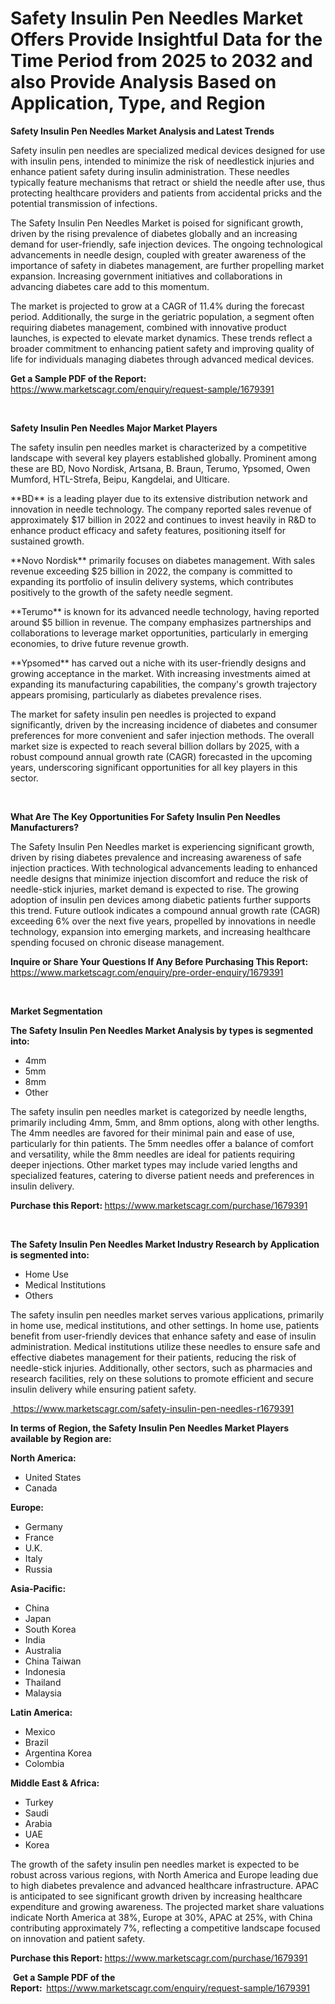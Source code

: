 <p><h1>Safety Insulin Pen Needles Market Offers Provide Insightful Data for the Time Period from 2025 to 2032 and also Provide Analysis Based on Application, Type, and Region</h1></p><p><strong>Safety Insulin Pen Needles Market Analysis and Latest Trends</strong></p>
<p><p>Safety insulin pen needles are specialized medical devices designed for use with insulin pens, intended to minimize the risk of needlestick injuries and enhance patient safety during insulin administration. These needles typically feature mechanisms that retract or shield the needle after use, thus protecting healthcare providers and patients from accidental pricks and the potential transmission of infections.</p><p>The Safety Insulin Pen Needles Market is poised for significant growth, driven by the rising prevalence of diabetes globally and an increasing demand for user-friendly, safe injection devices. The ongoing technological advancements in needle design, coupled with greater awareness of the importance of safety in diabetes management, are further propelling market expansion. Increasing government initiatives and collaborations in advancing diabetes care add to this momentum.</p><p>The market is projected to grow at a CAGR of 11.4% during the forecast period. Additionally, the surge in the geriatric population, a segment often requiring diabetes management, combined with innovative product launches, is expected to elevate market dynamics. These trends reflect a broader commitment to enhancing patient safety and improving quality of life for individuals managing diabetes through advanced medical devices.</p></p>
<p><strong>Get a Sample PDF of the Report:&nbsp;</strong> <a href="https://www.marketscagr.com/enquiry/request-sample/1679391?utm_campaign=2653&utm_medium=2&utm_source=Github&utm_content=ia&utm_term=13042025&utm_id=safety-insulin-pen-needles">https://www.marketscagr.com/enquiry/request-sample/1679391</a></p>
<p>&nbsp;</p>
<p><strong>Safety Insulin Pen Needles Major Market Players</strong></p>
<p><p>The safety insulin pen needles market is characterized by a competitive landscape with several key players established globally. Prominent among these are BD, Novo Nordisk, Artsana, B. Braun, Terumo, Ypsomed, Owen Mumford, HTL-Strefa, Beipu, Kangdelai, and Ulticare.</p><p>**BD** is a leading player due to its extensive distribution network and innovation in needle technology. The company reported sales revenue of approximately $17 billion in 2022 and continues to invest heavily in R&D to enhance product efficacy and safety features, positioning itself for sustained growth.</p><p>**Novo Nordisk** primarily focuses on diabetes management. With sales revenue exceeding $25 billion in 2022, the company is committed to expanding its portfolio of insulin delivery systems, which contributes positively to the growth of the safety needle segment. </p><p>**Terumo** is known for its advanced needle technology, having reported around $5 billion in revenue. The company emphasizes partnerships and collaborations to leverage market opportunities, particularly in emerging economies, to drive future revenue growth.</p><p>**Ypsomed** has carved out a niche with its user-friendly designs and growing acceptance in the market. With increasing investments aimed at expanding its manufacturing capabilities, the company's growth trajectory appears promising, particularly as diabetes prevalence rises.</p><p>The market for safety insulin pen needles is projected to expand significantly, driven by the increasing incidence of diabetes and consumer preferences for more convenient and safer injection methods. The overall market size is expected to reach several billion dollars by 2025, with a robust compound annual growth rate (CAGR) forecasted in the upcoming years, underscoring significant opportunities for all key players in this sector.</p></p>
<p>&nbsp;</p>
<p><strong>What Are The Key Opportunities For Safety Insulin Pen Needles Manufacturers?</strong></p>
<p><p>The Safety Insulin Pen Needles market is experiencing significant growth, driven by rising diabetes prevalence and increasing awareness of safe injection practices. With technological advancements leading to enhanced needle designs that minimize injection discomfort and reduce the risk of needle-stick injuries, market demand is expected to rise. The growing adoption of insulin pen devices among diabetic patients further supports this trend. Future outlook indicates a compound annual growth rate (CAGR) exceeding 6% over the next five years, propelled by innovations in needle technology, expansion into emerging markets, and increasing healthcare spending focused on chronic disease management.</p></p>
<p><strong>Inquire or Share Your Questions If Any Before Purchasing This Report:</strong> <a href="https://www.marketscagr.com/enquiry/pre-order-enquiry/1679391?utm_campaign=2653&utm_medium=2&utm_source=Github&utm_content=ia&utm_term=13042025&utm_id=safety-insulin-pen-needles">https://www.marketscagr.com/enquiry/pre-order-enquiry/1679391</a></p>
<p>&nbsp;</p>
<p><strong>Market Segmentation</strong></p>
<p><strong>The Safety Insulin Pen Needles Market Analysis by types is segmented into:</strong></p>
<p><ul><li>4mm</li><li>5mm</li><li>8mm</li><li>Other</li></ul></p>
<p><p>The safety insulin pen needles market is categorized by needle lengths, primarily including 4mm, 5mm, and 8mm options, along with other lengths. The 4mm needles are favored for their minimal pain and ease of use, particularly for thin patients. The 5mm needles offer a balance of comfort and versatility, while the 8mm needles are ideal for patients requiring deeper injections. Other market types may include varied lengths and specialized features, catering to diverse patient needs and preferences in insulin delivery.</p></p>
<p><strong>Purchase this Report:&nbsp;</strong><a href="https://www.marketscagr.com/purchase/1679391?utm_campaign=2653&utm_medium=2&utm_source=Github&utm_content=ia&utm_term=13042025&utm_id=safety-insulin-pen-needles">https://www.marketscagr.com/purchase/1679391</a></p>
<p>&nbsp;</p>
<p><strong>The Safety Insulin Pen Needles Market Industry Research by Application is segmented into:</strong></p>
<p><ul><li>Home Use</li><li>Medical Institutions</li><li>Others</li></ul></p>
<p><p>The safety insulin pen needles market serves various applications, primarily in home use, medical institutions, and other settings. In home use, patients benefit from user-friendly devices that enhance safety and ease of insulin administration. Medical institutions utilize these needles to ensure safe and effective diabetes management for their patients, reducing the risk of needle-stick injuries. Additionally, other sectors, such as pharmacies and research facilities, rely on these solutions to promote efficient and secure insulin delivery while ensuring patient safety.</p></p>
<p><a href="https://www.marketscagr.com/safety-insulin-pen-needles-r1679391?utm_campaign=2653&utm_medium=2&utm_source=Github&utm_content=ia&utm_term=13042025&utm_id=safety-insulin-pen-needles">&nbsp;https://www.marketscagr.com/safety-insulin-pen-needles-r1679391</a></p>
<p><strong>In terms of Region, the Safety Insulin Pen Needles Market Players available by Region are:</strong></p>
<p>
    <p> <strong> North America: </strong>
        <ul>
            <li>United States</li>
            <li>Canada</li>
        </ul>
        </p> 
    <p> <strong> Europe: </strong>
        <ul>
            <li>Germany</li>
            <li>France</li>
            <li>U.K.</li>
            <li>Italy</li>
            <li>Russia</li>
        </ul>
        </p> 
    <p> <strong> Asia-Pacific: </strong>
        <ul>
            <li>China</li>
            <li>Japan</li>
            <li>South Korea</li>
            <li>India</li>
            <li>Australia</li>
            <li>China Taiwan</li>
            <li>Indonesia</li>
            <li>Thailand</li>
            <li>Malaysia</li>
        </ul>
        </p> 
    <p> <strong> Latin America: </strong>
        <ul>
            <li>Mexico</li>
            <li>Brazil</li>
            <li>Argentina Korea</li>
            <li>Colombia</li>
        </ul>
        </p> 
    <p> <strong> Middle East & Africa: </strong>
        <ul>
            <li>Turkey</li>
            <li>Saudi</li>
            <li>Arabia</li>
            <li>UAE</li>
            <li>Korea</li>
        </ul>
    </p>
    </p>
<p><p>The growth of the safety insulin pen needles market is expected to be robust across various regions, with North America and Europe leading due to high diabetes prevalence and advanced healthcare infrastructure. APAC is anticipated to see significant growth driven by increasing healthcare expenditure and growing awareness. The projected market share valuations indicate North America at 38%, Europe at 30%, APAC at 25%, with China contributing approximately 7%, reflecting a competitive landscape focused on innovation and patient safety.</p></p>
<p><strong>Purchase this Report: </strong><a href="https://www.marketscagr.com/purchase/1679391?utm_campaign=2653&utm_medium=2&utm_source=Github&utm_content=ia&utm_term=13042025&utm_id=safety-insulin-pen-needles">https://www.marketscagr.com/purchase/1679391</a></p>
<p>&nbsp;<strong>Get a Sample PDF of the Report:&nbsp;&nbsp;</strong><a href="https://www.marketscagr.com/enquiry/request-sample/1679391?utm_campaign=2653&utm_medium=2&utm_source=Github&utm_content=ia&utm_term=13042025&utm_id=safety-insulin-pen-needles">https://www.marketscagr.com/enquiry/request-sample/1679391</a></p>
<p><strong></strong></p>
<p><p></p><p></p><p></p></p>